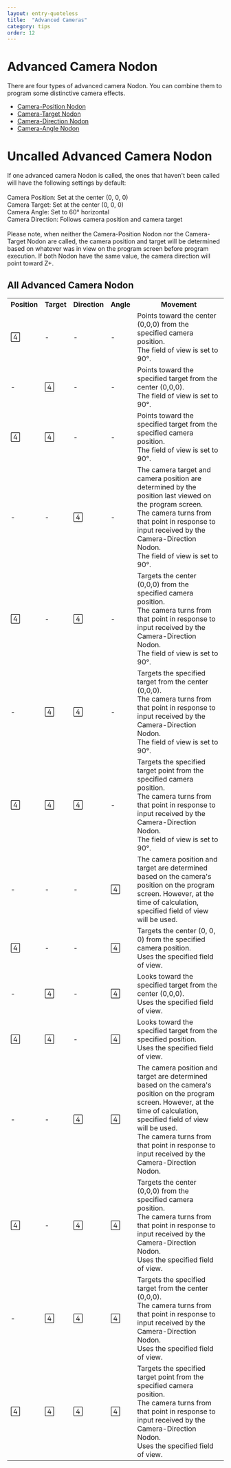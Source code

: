 ```yaml
---
layout: entry-quoteless
title:  "Advanced Cameras"
category: tips
order: 12
---
```

<h1>Advanced Camera Nodon</h1>
<p>There are four types of advanced camera Nodon. You can combine them to program some distinctive camera effects.</p>
<ul class="bullet" style="margin-bottom: 1rem">
  <li>
    <a href="/nodopedia/object/camera-position-nodon">Camera-Position Nodon</a>
  </li>
  <li>
    <a href="/nodopedia/object/camera-target-nodon">Camera-Target Nodon</a>
  </li>
  <li>
    <a href="/nodopedia/object/camera-directopn-nodon">Camera-Direction Nodon</a>
  </li>
  <li>
    <a href="/nodopedia/object/camera-angle-nodon">Camera-Angle Nodon</a>
  </li>
</ul>
<h1>Uncalled Advanced Camera Nodon</h1>
<p>If one advanced camera Nodon is called, the ones that haven't been called will have the following settings by default:<br /><br />Camera Position: Set at the center (0, 0, 0)<br />Camera Target: Set at the center (0, 0, 0)<br />Camera Angle: Set to 60° horizontal<br />Camera Direction: Follows camera position and camera target<br /><br />Please note, when neither the Camera-Position Nodon nor the Camera-Target Nodon are called, the camera position and target will be determined based on whatever was in view on the program screen before program execution. If both Nodon have the same value, the camera direction will point toward Z+.</p>
<h2>All Advanced Camera Nodon</h2>
<table class="wrapped cameradetail">
  <colgroup> <col /> <col /> <col /> <col /> <col /> </colgroup>
  <tbody>
    <tr>
      <th>Position</th>
      <th>Target</th>
      <th>Direction</th>
      <th>Angle</th>
      <th>Movement</th>
    </tr>
    <tr>
      <td label="Position"><span></span></td>
      <td label="Target"><span>-</span></td>
      <td label="Direction"><span>-</span></td>
      <td label="Angle"><span>-</span></td>
      <td label="Movement"><span>Points toward the center (0,0,0) from the specified camera position.<br />The field of view is set to 90°.</span></td>
    </tr>
    <tr>
      <td label="Position"><span>-</span></td>
      <td label="Target"><span></span></td>
      <td label="Direction"><span>-</span></td>
      <td label="Angle"><span>-</span></td>
      <td label="Movement"><span>Points toward the specified target from the center (0,0,0).<br />The field of view is set to 90°.</span></td>
    </tr>
    <tr>
      <td label="Position"><span></span></td>
      <td label="Target"><span></span></td>
      <td label="Direction"><span>-</span></td>
      <td label="Angle"><span>-</span></td>
      <td label="Movement"><span>Points toward the specified target from the specified camera position.<br />The field of view is set to 90°.</span></td>
    </tr>
    <tr>
      <td label="Position"><span>-</span></td>
      <td label="Target"><span>-</span></td>
      <td label="Direction"><span></span></td>
      <td label="Angle"><span>-</span></td>
      <td label="Movement"><span>The camera target and camera position are determined by the position last viewed on the program screen.<br />The camera turns from that point in response to input received by the Camera-Direction Nodon.<br />The field of view is set to 90°.</span></td>
    </tr>
    <tr>
      <td label="Position"><span></span></td>
      <td label="Target"><span>-</span></td>
      <td label="Direction"><span></span></td>
      <td label="Angle"><span>-</span></td>
      <td label="Movement"><span>Targets the center (0,0,0) from the specified camera position.<br />The camera turns from that point in response to input received by the Camera-Direction Nodon.<br />The field of view is set to 90°.</span></td>
    </tr>
    <tr>
      <td label="Position"><span>-</span></td>
      <td label="Target"><span></span></td>
      <td label="Direction"><span></span></td>
      <td label="Angle"><span>-</span></td>
      <td label="Movement"><span>Targets the specified target from the center (0,0,0).<br />The camera turns from that point in response to input received by the Camera-Direction Nodon.<br />The field of view is set to 90°.</span></td>
    </tr>
    <tr>
      <td label="Position"><span></span></td>
      <td label="Target"><span></span></td>
      <td label="Direction"><span></span></td>
      <td label="Angle"><span>-</span></td>
      <td label="Movement"><span>Targets the specified target point from the specified camera position.<br />The camera turns from that point in response to input received by the Camera-Direction Nodon.<br />The field of view is set to 90°.</span></td>
    </tr>
    <tr>
      <td label="Position"><span>-</span></td>
      <td label="Target"><span>-</span></td>
      <td label="Direction"><span>-</span></td>
      <td label="Angle"><span></span></td>
      <td label="Movement"><span>The camera position and target are determined based on the camera's position on the program screen. However, at the time of calculation, specified field of view will be used.</span></td>
    </tr>
    <tr>
      <td label="Position"><span></span></td>
      <td label="Target"><span>-</span></td>
      <td label="Direction"><span>-</span></td>
      <td label="Angle"><span></span></td>
      <td label="Movement"><span>Targets the center (0, 0, 0) from the specified camera position.<br />Uses the specified field of view.</span></td>
    </tr>
    <tr>
      <td label="Position"><span>-</span></td>
      <td label="Target"><span></span></td>
      <td label="Direction"><span>-</span></td>
      <td label="Angle"><span></span></td>
      <td label="Movement"><span>Looks toward the specified target from the center (0,0,0).<br />Uses the specified field of view.</span></td>
    </tr>
    <tr>
      <td label="Position"><span></span></td>
      <td label="Target"><span></span></td>
      <td label="Direction"><span>-</span></td>
      <td label="Angle"><span></span></td>
      <td label="Movement"><span>Looks toward the specified target from the specified position.<br />Uses the specified field of view.</span></td>
    </tr>
    <tr>
      <td label="Position"><span>-</span></td>
      <td label="Target"><span>-</span></td>
      <td label="Direction"><span></span></td>
      <td label="Angle"><span></span></td>
      <td label="Movement"><span>The camera position and target are determined based on the camera's position on the program screen. However, at the time of calculation, specified field of view will be used.<br />The camera turns from that point in response to input received by the Camera-Direction Nodon.</span></td>
    </tr>
    <tr>
      <td label="Position"><span></span></td>
      <td label="Target"><span>-</span></td>
      <td label="Direction"><span></span></td>
      <td label="Angle"><span></span></td>
      <td label="Movement"><span>Targets the center (0,0,0) from the specified camera position.<br />The camera turns from that point in response to input received by the Camera-Direction Nodon.<br />Uses the specified field of view.</span></td>
    </tr>
    <tr>
      <td label="Position"><span>-</span></td>
      <td label="Target"><span></span></td>
      <td label="Direction"><span></span></td>
      <td label="Angle"><span></span></td>
      <td label="Movement"><span>Targets the specified target from the center (0,0,0).<br />The camera turns from that point in response to input received by the Camera-Direction Nodon.<br />Uses the specified field of view.</span></td>
    </tr>
    <tr>
      <td label="Position"><span></span></td>
      <td label="Target"><span></span></td>
      <td label="Direction"><span></span></td>
      <td label="Angle"><span></span></td>
      <td label="Movement"><span>Targets the specified target point from the specified camera position.<br />The camera turns from that point in response to input received by the Camera-Direction Nodon.<br />Uses the specified field of view.</span></td>
    </tr>
  </tbody>
</table>
